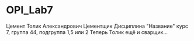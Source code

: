 # OPI_Lab7
Цемент
Толик
Александрович
Цементщик 
Дисциплина "Название"
курс 7, группа 44, подгруппа 1,5 или 2
Теперь Толик ещё и сварщик...